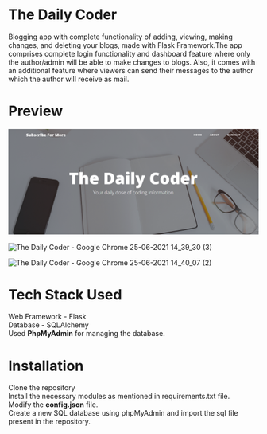 # The Daily Coder
Blogging app with complete functionality of adding, viewing, making changes, and deleting your blogs, made with Flask Framework.The app comprises complete login functionality 
and dashboard feature where only the author/admin will be able to make changes to blogs. Also, it comes with an additional feature where viewers can send their messages 
to the author which the author will receive as mail.

# Preview
<img src = "./logo/Blog.png">

![The Daily Coder - Google Chrome 25-06-2021 14_39_30 (3)](https://user-images.githubusercontent.com/65016769/123400663-a21bc500-d5c3-11eb-87bf-84ad59b85cc7.png)

![The Daily Coder - Google Chrome 25-06-2021 14_40_07 (2)](https://user-images.githubusercontent.com/65016769/123400674-a34cf200-d5c3-11eb-9638-522b7bc6cf25.png)


# Tech Stack Used
Web Framework - Flask
<br/>
Database - SQLAlchemy
<br/>
Used <b>PhpMyAdmin</b> for managing the database.

# Installation
Clone the repository
</br>
Install the necessary modules as mentioned in requirements.txt file.
</br>
Modify the <b>config.json</b> file.
</br>
Create a new SQL database using phpMyAdmin and import the sql file present in the repository.


